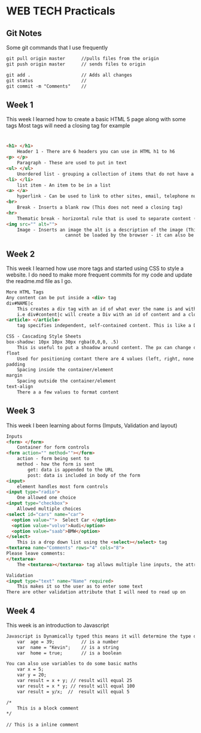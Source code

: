 # WEB TECH Practicals

## Git Notes

Some git commands that I use frequently

```html
git pull origin master      //pulls files from the origin
git push origin master      // sends files to origin

git add .                   // Adds all changes
git status                  //
git commit -m "Comments"    //
```

## Week 1

This week I learned how to create a basic HTML 5 page along with some tags
Most tags will need a closing tag for example <h1> </h1>

```html
<h1> </h1> 
    Header 1 - There are 6 headers you can use in HTML h1 to h6
<p> </p> 
    Paragraph - These are used to put in text
<ul> </ul> 
    Unordered list - grouping a collection of items that do not have a numerical ordering (Bullet Points)
<li> </li> 
    list item - An item to be in a list
<a> </a> 
    hyperlink - Can be used to link to other sites, email, telephone numbers ect
<br> 
    Break - Inserts a blank row (This does not need a closing tag)
<hr> 
    Thematic break - horizontal rule that is used to separate content (Inserts a line in the page)
<img src="" alt=""> 
    Image - Inserts an image the alt is a description of the image (This will be displayed if the image 
                      cannot be loaded by the browser - it can also be used to read out what the image is)
```

## Week 2

This week I learned how use more tags and started using CSS to style a website.
I do need to make more frequent commits for my code and update the readme.md file as I go.

```html
More HTML Tags
Any content can be put inside a <div> tag
div#NAME|c  
    This creates a div tag with an id of what ever the name is and with creates a closing comment with the name 
    i.e div#content|c will create a Div with an id of content and a closing comment of content (The |c creates the closing comment)
<article> </article> 
    tag specifies independent, self-contained content. This is like a Div and any content can be put inside

CSS - Cascading Style Sheets
box-shadow: 10px 10px 30px rgba(0,0,0, .5)
    This is useful to put a shoadow around content. The px can change depending on size, the colour can also be changed
float 
    Used for positioning contant there are 4 values (left, right, none and inherit
padding
    Spacing inside the container/element
margin  
    Spacing outside the container/element
text-align
    There a a few values to format content
```

## Week 3

This week I been learning about forms (Imputs, Validation and layout)

```html
Inputs
<form> </form>
    Container for form controls
<form action="" method=""></form>
    action - form being sent to 
    method - how the form is sent
        get: data is appended to the URL
        post: data is included in body of the form
<input> 
    element handles most form controls
<input type="radio">
    One allowed one choice
<input type="checkbox">
    Allowed multiple choices
<select id="cars" name="car">
  <option value="">  Select Car </option>
  <option value="volvo">Audi</option>
  <option value="saab">BMW</option>
</select>
    This is a drop down list using the <select></select> tag
<textarea name="Comments" rows="4" cols="8">
Please leave comments:
</textarea>
    The <textarea></textarea> tag allows multiple line inputs, the attributes sets the size

Validation
<input type="text" name="Name" required>
    This makes it so the user as to enter some text
There are other validation attribute that I will need to read up on

```

## Week 4

This week is an introduction to Javascript

```html
Javascript is Dynamically typed this means it will determine the type depending on the value you give to the variable
    var  age = 39;          // is a number
    var  name = "Kevin";    // is a string
    var  home = true;       // is a boolean

You can also use variables to do some basic maths
    var x = 5;  
    var y = 20;  
    var result = x + y; // result will equal 25
    var result = x * y; // result will equal 100 
    var result = y/x;  //  result will equal 5

/* 
    This is a block comment
*/
    
// This is a inline comment



```


